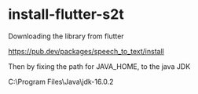 # install-flutter-s2t

Downloading the library from flutter 


https://pub.dev/packages/speech_to_text/install


Then by fixing the path for JAVA_HOME, to the java JDK

C:\Program Files\Java\jdk-16.0.2
 
